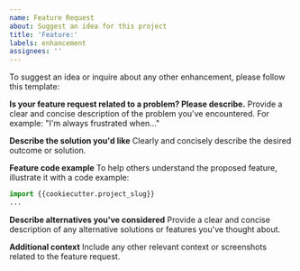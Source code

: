 ```yaml
---
name: Feature Request
about: Suggest an idea for this project
title: 'Feature:'
labels: enhancement
assignees: ''
---
```


To suggest an idea or inquire about any other enhancement, please follow this template:

**Is your feature request related to a problem? Please describe.**
Provide a clear and concise description of the problem you've encountered. For example: "I'm always frustrated when..."

**Describe the solution you'd like**
Clearly and concisely describe the desired outcome or solution.

**Feature code example**
To help others understand the proposed feature, illustrate it with a code example:

```python
import {{cookiecutter.project_slug}}
...
```

**Describe alternatives you've considered**
Provide a clear and concise description of any alternative solutions or features you've thought about.

**Additional context**
Include any other relevant context or screenshots related to the feature request.
